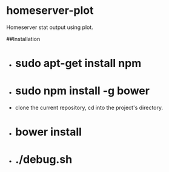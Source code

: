 # homeserver-plot
Homeserver stat output using plot.

##Installation
- # sudo apt-get install npm
- # sudo npm install -g bower
- clone the current repository, cd into the project's directory.
- # bower install
- # ./debug.sh
